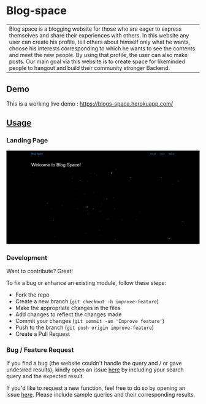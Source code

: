 # Blog-space

<table>
<tr>
<td>
  Blog space is a blogging website for those who are eager to express
themselves and share their experiences with others. In this website any
user can create his profile, tell others about himself only what he wants,
choose his interests corresponding to which he wants to see the contents
and meet the new people. By using that profile, the user can also make
posts. Our main goal via this website is to create space for likeminded
people to hangout and build their community stronger Backend.
</td>
</tr>
</table>

## Demo
This is a working live demo : https://blogs-space.herokuapp.com/

## [Usage](http://cryptocprice.herokuapp.com/) 

### Landing Page

![](https://github.com/neelarya19/Blog-space/blob/master/blogspace/blog-space.png)

### Development
Want to contribute? Great!

To fix a bug or enhance an existing module, follow these steps:

- Fork the repo
- Create a new branch (`git checkout -b improve-feature`)
- Make the appropriate changes in the files
- Add changes to reflect the changes made
- Commit your changes (`git commit -am 'Improve feature'`)
- Push to the branch (`git push origin improve-feature`)
- Create a Pull Request 

### Bug / Feature Request

If you find a bug (the website couldn't handle the query and / or gave undesired results), kindly open an issue [here](https://github.com/neelarya19/CryptoPrice/issues/new) by including your search query and the expected result.

If you'd like to request a new function, feel free to do so by opening an issue [here](https://github.com/neelarya19/CryptoPrice/issues/new). Please include sample queries and their corresponding results.


